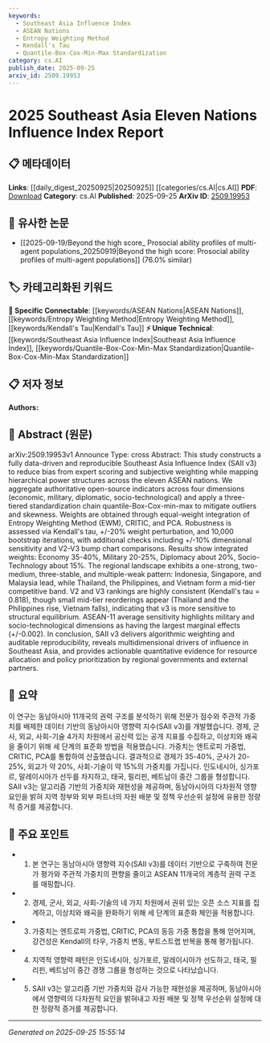 ```yaml
---
keywords:
  - Southeast Asia Influence Index
  - ASEAN Nations
  - Entropy Weighting Method
  - Kendall's Tau
  - Quantile-Box-Cox-Min-Max Standardization
category: cs.AI
publish_date: 2025-09-25
arxiv_id: 2509.19953
---
```


<!-- KEYWORD_LINKING_METADATA:
{
  "processed_timestamp": "2025-09-25T15:55:14.608070",
  "vocabulary_version": "1.0",
  "selected_keywords": [
    "Southeast Asia Influence Index",
    "ASEAN Nations",
    "Entropy Weighting Method",
    "Kendall's Tau",
    "Quantile-Box-Cox-Min-Max Standardization"
  ],
  "rejected_keywords": [],
  "similarity_scores": {
    "Southeast Asia Influence Index": 0.82,
    "ASEAN Nations": 0.78,
    "Entropy Weighting Method": 0.77,
    "Kendall's Tau": 0.75,
    "Quantile-Box-Cox-Min-Max Standardization": 0.8
  },
  "extraction_method": "AI_prompt_based",
  "budget_applied": true,
  "candidates_json": {
    "candidates": [
      {
        "surface": "Southeast Asia Influence Index",
        "canonical": "Southeast Asia Influence Index",
        "aliases": [
          "SAII",
          "SAII v3"
        ],
        "category": "unique_technical",
        "rationale": "This index is central to the study and provides a unique framework for assessing influence in Southeast Asia.",
        "novelty_score": 0.85,
        "connectivity_score": 0.65,
        "specificity_score": 0.9,
        "link_intent_score": 0.82
      },
      {
        "surface": "ASEAN nations",
        "canonical": "ASEAN Nations",
        "aliases": [
          "ASEAN",
          "ASEAN-11"
        ],
        "category": "specific_connectable",
        "rationale": "ASEAN nations are the primary subjects of the study, providing a key regional context.",
        "novelty_score": 0.55,
        "connectivity_score": 0.88,
        "specificity_score": 0.7,
        "link_intent_score": 0.78
      },
      {
        "surface": "Entropy Weighting Method",
        "canonical": "Entropy Weighting Method",
        "aliases": [
          "EWM"
        ],
        "category": "specific_connectable",
        "rationale": "This method is part of the weighting process, crucial for understanding the index construction.",
        "novelty_score": 0.6,
        "connectivity_score": 0.75,
        "specificity_score": 0.8,
        "link_intent_score": 0.77
      },
      {
        "surface": "Kendall's tau",
        "canonical": "Kendall's Tau",
        "aliases": [
          "Kendall tau"
        ],
        "category": "specific_connectable",
        "rationale": "Kendall's tau is used to assess consistency, a key aspect of the study's robustness analysis.",
        "novelty_score": 0.5,
        "connectivity_score": 0.82,
        "specificity_score": 0.65,
        "link_intent_score": 0.75
      },
      {
        "surface": "quantile-Box-Cox-min-max",
        "canonical": "Quantile-Box-Cox-Min-Max Standardization",
        "aliases": [
          "standardization chain"
        ],
        "category": "unique_technical",
        "rationale": "This specific standardization process is central to data handling in the study.",
        "novelty_score": 0.7,
        "connectivity_score": 0.6,
        "specificity_score": 0.85,
        "link_intent_score": 0.8
      }
    ],
    "ban_list_suggestions": [
      "hierarchical power structures",
      "resource allocation",
      "policy prioritization"
    ]
  },
  "decisions": [
    {
      "candidate_surface": "Southeast Asia Influence Index",
      "resolved_canonical": "Southeast Asia Influence Index",
      "decision": "linked",
      "scores": {
        "novelty": 0.85,
        "connectivity": 0.65,
        "specificity": 0.9,
        "link_intent": 0.82
      }
    },
    {
      "candidate_surface": "ASEAN nations",
      "resolved_canonical": "ASEAN Nations",
      "decision": "linked",
      "scores": {
        "novelty": 0.55,
        "connectivity": 0.88,
        "specificity": 0.7,
        "link_intent": 0.78
      }
    },
    {
      "candidate_surface": "Entropy Weighting Method",
      "resolved_canonical": "Entropy Weighting Method",
      "decision": "linked",
      "scores": {
        "novelty": 0.6,
        "connectivity": 0.75,
        "specificity": 0.8,
        "link_intent": 0.77
      }
    },
    {
      "candidate_surface": "Kendall's tau",
      "resolved_canonical": "Kendall's Tau",
      "decision": "linked",
      "scores": {
        "novelty": 0.5,
        "connectivity": 0.82,
        "specificity": 0.65,
        "link_intent": 0.75
      }
    },
    {
      "candidate_surface": "quantile-Box-Cox-min-max",
      "resolved_canonical": "Quantile-Box-Cox-Min-Max Standardization",
      "decision": "linked",
      "scores": {
        "novelty": 0.7,
        "connectivity": 0.6,
        "specificity": 0.85,
        "link_intent": 0.8
      }
    }
  ]
}
-->

# 2025 Southeast Asia Eleven Nations Influence Index Report

## 📋 메타데이터

**Links**: [[daily_digest_20250925|20250925]] [[categories/cs.AI|cs.AI]]
**PDF**: [Download](https://arxiv.org/pdf/2509.19953.pdf)
**Category**: cs.AI
**Published**: 2025-09-25
**ArXiv ID**: [2509.19953](https://arxiv.org/abs/2509.19953)

## 🔗 유사한 논문
- [[2025-09-19/Beyond the high score_ Prosocial ability profiles of multi-agent populations_20250919|Beyond the high score: Prosocial ability profiles of multi-agent populations]] (76.0% similar)

## 🏷️ 카테고리화된 키워드
**🔗 Specific Connectable**: [[keywords/ASEAN Nations|ASEAN Nations]], [[keywords/Entropy Weighting Method|Entropy Weighting Method]], [[keywords/Kendall's Tau|Kendall's Tau]]
**⚡ Unique Technical**: [[keywords/Southeast Asia Influence Index|Southeast Asia Influence Index]], [[keywords/Quantile-Box-Cox-Min-Max Standardization|Quantile-Box-Cox-Min-Max Standardization]]

## 📋 저자 정보

**Authors:** 

## 📄 Abstract (원문)

arXiv:2509.19953v1 Announce Type: cross 
Abstract: This study constructs a fully data-driven and reproducible Southeast Asia Influence Index (SAII v3) to reduce bias from expert scoring and subjective weighting while mapping hierarchical power structures across the eleven ASEAN nations. We aggregate authoritative open-source indicators across four dimensions (economic, military, diplomatic, socio-technological) and apply a three-tiered standardization chain quantile-Box-Cox-min-max to mitigate outliers and skewness. Weights are obtained through equal-weight integration of Entropy Weighting Method (EWM), CRITIC, and PCA. Robustness is assessed via Kendall's tau, +/-20% weight perturbation, and 10,000 bootstrap iterations, with additional checks including +/-10% dimensional sensitivity and V2-V3 bump chart comparisons. Results show integrated weights: Economy 35-40%, Military 20-25%, Diplomacy about 20%, Socio-Technology about 15%. The regional landscape exhibits a one-strong, two-medium, three-stable, and multiple-weak pattern: Indonesia, Singapore, and Malaysia lead, while Thailand, the Philippines, and Vietnam form a mid-tier competitive band. V2 and V3 rankings are highly consistent (Kendall's tau = 0.818), though small mid-tier reorderings appear (Thailand and the Philippines rise, Vietnam falls), indicating that v3 is more sensitive to structural equilibrium. ASEAN-11 average sensitivity highlights military and socio-technological dimensions as having the largest marginal effects (+/-0.002). In conclusion, SAII v3 delivers algorithmic weighting and auditable reproducibility, reveals multidimensional drivers of influence in Southeast Asia, and provides actionable quantitative evidence for resource allocation and policy prioritization by regional governments and external partners.

## 📝 요약

이 연구는 동남아시아 11개국의 권력 구조를 분석하기 위해 전문가 점수와 주관적 가중치를 배제한 데이터 기반의 동남아시아 영향력 지수(SAII v3)를 개발했습니다. 경제, 군사, 외교, 사회-기술 4가지 차원에서 공신력 있는 공개 지표를 수집하고, 이상치와 왜곡을 줄이기 위해 세 단계의 표준화 방법을 적용했습니다. 가중치는 엔트로피 가중법, CRITIC, PCA를 통합하여 산출했습니다. 결과적으로 경제가 35-40%, 군사가 20-25%, 외교가 약 20%, 사회-기술이 약 15%의 가중치를 가집니다. 인도네시아, 싱가포르, 말레이시아가 선두를 차지하고, 태국, 필리핀, 베트남이 중간 그룹을 형성합니다. SAII v3는 알고리즘 기반의 가중치와 재현성을 제공하며, 동남아시아의 다차원적 영향 요인을 밝혀 지역 정부와 외부 파트너의 자원 배분 및 정책 우선순위 설정에 유용한 정량적 증거를 제공합니다.

## 🎯 주요 포인트

- 1. 본 연구는 동남아시아 영향력 지수(SAII v3)를 데이터 기반으로 구축하여 전문가 평가와 주관적 가중치의 편향을 줄이고 ASEAN 11개국의 계층적 권력 구조를 매핑합니다.
- 2. 경제, 군사, 외교, 사회-기술의 네 가지 차원에서 권위 있는 오픈 소스 지표를 집계하고, 이상치와 왜곡을 완화하기 위해 세 단계의 표준화 체인을 적용합니다.
- 3. 가중치는 엔트로피 가중법, CRITIC, PCA의 동등 가중 통합을 통해 얻어지며, 강건성은 Kendall의 타우, 가중치 변동, 부트스트랩 반복을 통해 평가됩니다.
- 4. 지역적 영향력 패턴은 인도네시아, 싱가포르, 말레이시아가 선도하고, 태국, 필리핀, 베트남이 중간 경쟁 그룹을 형성하는 것으로 나타났습니다.
- 5. SAII v3는 알고리즘 기반 가중치와 감사 가능한 재현성을 제공하며, 동남아시아에서 영향력의 다차원적 요인을 밝혀내고 자원 배분 및 정책 우선순위 설정에 대한 정량적 증거를 제공합니다.


---

*Generated on 2025-09-25 15:55:14*